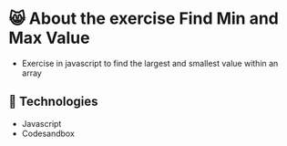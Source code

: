 # 😸 About the exercise Find Min and Max Value

- Exercise in javascript to find the largest and smallest value within an array

## 🚀 Technologies

* Javascript
* Codesandbox

